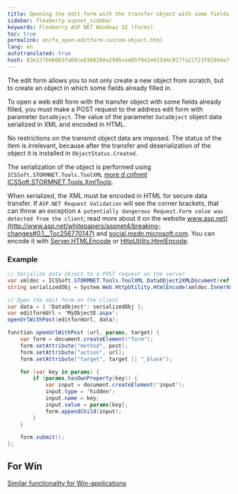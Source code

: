 ```yaml
---
title: Opening the edit form with the transfer object with some fields already filled
sidebar: flexberry-aspnet_sidebar
keywords: Flexberry ASP NET Windows UI (forms)
toc: true
permalink: en/fa_open-editform-custom-object.html
lang: en
autotranslated: true
hash: 83e137b46063fa69ce8168260a2995ced05f942e015d4c017fa21f23f82dd4a7
---
```


The edit form allows you to not only create a new object from scratch, but to create an object in which some fields already filled in.

To open a web edit form with the transfer object with some fields already filled, you must make a POST request to the address edit form with parameter `DataObject`. The value of the parameter `DataObject` object data serialized in XML and encoded in HTML.

No restrictions on the transmit object data are imposed. The status of the item is irrelevant, because after the transfer and deserialization of the object it is installed in `ObjectStatus.Created`.

The serialization of the object is performed using `ICSSoft.STORMNET.Tools.ToolXML` [more d cnfnmt ICSSoft.STORMNET.Tools.XmlTools](fo_ics-soft-stormnet-tools.html).

When serialized, the XML must be encoded in HTML for secure data transfer. If `ASP.NET Request Validation` will see the corner brackets, that can throw an exception `A potentially dangerous Request.Form value was detected from the client`; read more about it on the website www.asp.net](http://www.asp.net/whitepapers/aspnet4/breaking-changes#0.1__Toc256770147) and [social.msdn.microsoft.com](http://social.msdn.microsoft.com/forums/en-US/netfxbcl/thread/a056886b-a1ad-40f8-9f4a-f7e8db39950b/). You can encode it with [Server.HTMLEncode](http://msdn.microsoft.com/en-us/library/ms525347(v=vs.90).aspx) or [HttpUtility.HtmlEncode](http://msdn.microsoft.com/ru-ru/library/system.web.httputility.htmlencode.aspx).

### Example

```csharp
// Serialize data object to a POST request on the server 
var xmldoc = ICSSoft.STORMNET.Tools.ToolXML.DataObject2XMLDocument(ref dobj);
string serializedObj = System.Web.HttpUtility.HtmlEncode(xmldoc.InnerXml); 
```

```csharp
// Open the edit form on the client 
var data = { 'DataObject': serializedObj };
var editformUrl = 'MyObjectE.aspx';
openUrlWithPost(editformUrl, data);

function openUrlWithPost (url, params, target) {
	var form = document.createElement("form");
	form.setAttribute("method", post);
	form.setAttribute("action", url);
	form.setAttribute("target", target || "_blank");

	for (var key in params) {
		if (params.hasOwnProperty(key)) {
			var input = document.createElement('input');
			input.type = 'hidden';
			input.name = key;
			input.value = params[key];
			form.appendChild(input);
		}
	}

	form.submit();
};
```
## For Win

[Similar functionality for Win-applications](fw_editform.html)



